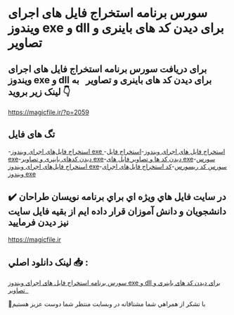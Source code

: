 # سورس برنامه استخراج فایل های اجرای ویندوز exe و dll برای دیدن کد های باینری و تصاویر  

## برای دریافت سورس برنامه استخراج فایل های اجرای ویندوز exe و dll برای دیدن کد های باینری و تصاویر   به لینک زیر بروید 👇

https://magicfile.ir/?p=2059

## تگ های فایل

-[استخراج فایل‌های اجرای ویندوز exe ](https://magicfile.ir/product/%d8%b3%d9%88%d8%b1%d8%b3-%d8%a8%d8%b1%d9%86%d8%a7%d9%85%d9%87-%d8%a7%d8%b3%d8%aa%d8%ae%d8%b1%d8%a7%d8%ac-%d9%81%d8%a7%db%8c%d9%84-%d9%87%d8%a7%db%8c-%d8%a7%d8%ac%d8%b1%d8%a7%db%8c-%d9%88%db%8c%d9%86%d8%af%d9%88%d8%b2/)-[استخراج فایل های اجرای ویندوز](https://magicfile.ir/product/%d8%b3%d9%88%d8%b1%d8%b3-%d8%a8%d8%b1%d9%86%d8%a7%d9%85%d9%87-%d8%a7%d8%b3%d8%aa%d8%ae%d8%b1%d8%a7%d8%ac-%d9%81%d8%a7%db%8c%d9%84-%d9%87%d8%a7%db%8c-%d8%a7%d8%ac%d8%b1%d8%a7%db%8c-%d9%88%db%8c%d9%86%d8%af%d9%88%d8%b2/)-[استخراج فایل exe](https://magicfile.ir/product/%d8%b3%d9%88%d8%b1%d8%b3-%d8%a8%d8%b1%d9%86%d8%a7%d9%85%d9%87-%d8%a7%d8%b3%d8%aa%d8%ae%d8%b1%d8%a7%d8%ac-%d9%81%d8%a7%db%8c%d9%84-%d9%87%d8%a7%db%8c-%d8%a7%d8%ac%d8%b1%d8%a7%db%8c-%d9%88%db%8c%d9%86%d8%af%d9%88%d8%b2/)-[دیدن کدهای باینری و تصاویر exe](https://magicfile.ir/product/%d8%b3%d9%88%d8%b1%d8%b3-%d8%a8%d8%b1%d9%86%d8%a7%d9%85%d9%87-%d8%a7%d8%b3%d8%aa%d8%ae%d8%b1%d8%a7%d8%ac-%d9%81%d8%a7%db%8c%d9%84-%d9%87%d8%a7%db%8c-%d8%a7%d8%ac%d8%b1%d8%a7%db%8c-%d9%88%db%8c%d9%86%d8%af%d9%88%d8%b2/)-[دیدن کد ها و تصاویر فایل های exe](https://magicfile.ir/product/%d8%b3%d9%88%d8%b1%d8%b3-%d8%a8%d8%b1%d9%86%d8%a7%d9%85%d9%87-%d8%a7%d8%b3%d8%aa%d8%ae%d8%b1%d8%a7%d8%ac-%d9%81%d8%a7%db%8c%d9%84-%d9%87%d8%a7%db%8c-%d8%a7%d8%ac%d8%b1%d8%a7%db%8c-%d9%88%db%8c%d9%86%d8%af%d9%88%d8%b2/)-[سورس  استخراج فایل‌های اجرای ویندوز exe](https://magicfile.ir/product/%d8%b3%d9%88%d8%b1%d8%b3-%d8%a8%d8%b1%d9%86%d8%a7%d9%85%d9%87-%d8%a7%d8%b3%d8%aa%d8%ae%d8%b1%d8%a7%d8%ac-%d9%81%d8%a7%db%8c%d9%84-%d9%87%d8%a7%db%8c-%d8%a7%d8%ac%d8%b1%d8%a7%db%8c-%d9%88%db%8c%d9%86%d8%af%d9%88%d8%b2/)-[سورس کد ریسورس](https://magicfile.ir/product/%d8%b3%d9%88%d8%b1%d8%b3-%d8%a8%d8%b1%d9%86%d8%a7%d9%85%d9%87-%d8%a7%d8%b3%d8%aa%d8%ae%d8%b1%d8%a7%d8%ac-%d9%81%d8%a7%db%8c%d9%84-%d9%87%d8%a7%db%8c-%d8%a7%d8%ac%d8%b1%d8%a7%db%8c-%d9%88%db%8c%d9%86%d8%af%d9%88%d8%b2/)-[کد  استخراج فایل‌های اجرای ویندوز exe](https://magicfile.ir/product/%d8%b3%d9%88%d8%b1%d8%b3-%d8%a8%d8%b1%d9%86%d8%a7%d9%85%d9%87-%d8%a7%d8%b3%d8%aa%d8%ae%d8%b1%d8%a7%d8%ac-%d9%81%d8%a7%db%8c%d9%84-%d9%87%d8%a7%db%8c-%d8%a7%d8%ac%d8%b1%d8%a7%db%8c-%d9%88%db%8c%d9%86%d8%af%d9%88%d8%b2/)

## ✔️ در سايت فايل هاي ويژه اي براي برنامه نويسان طراحان دانشجويان و دانش آموزان قرار داده ايم از بقيه فايل سايت نيز ديدن فرماييد

https://magicfile.ir


## لينک دانلود اصلي 📥 :

[سورس برنامه استخراج فایل های اجرای ویندوز exe و dll برای دیدن کد های باینری و تصاویر  ](https://magicfile.ir/product/%d8%b3%d9%88%d8%b1%d8%b3-%d8%a8%d8%b1%d9%86%d8%a7%d9%85%d9%87-%d8%a7%d8%b3%d8%aa%d8%ae%d8%b1%d8%a7%d8%ac-%d9%81%d8%a7%db%8c%d9%84-%d9%87%d8%a7%db%8c-%d8%a7%d8%ac%d8%b1%d8%a7%db%8c-%d9%88%db%8c%d9%86%d8%af%d9%88%d8%b2/) 


🙏با تشکر از همراهي شما مشتاقانه در وبسایت منتظر شما دوست عزیز هستیم

